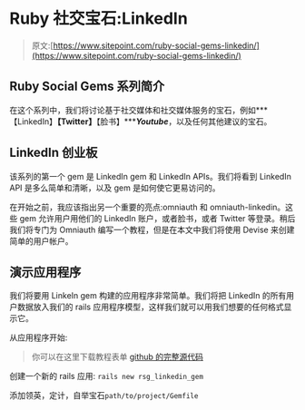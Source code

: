 # Ruby 社交宝石:LinkedIn

> 原文:[https://www.sitepoint.com/ruby-social-gems-linkedin/](https://www.sitepoint.com/ruby-social-gems-linkedin/)

## Ruby Social Gems 系列简介

在这个系列中，我们将讨论基于社交媒体和社交媒体服务的宝石，例如***【LinkedIn】******【Twitter】******【脸书】******Youtube***，以及任何其他建议的宝石。

## LinkedIn 创业板

该系列的第一个 gem 是 LinkedIn gem 和 LinkedIn APIs。我们将看到 LinkedIn API 是多么简单和清晰，以及 gem 是如何使它更易访问的。

在开始之前，我应该指出另一个重要的亮点:omniauth 和 omniauth-linkedin。这些 gem 允许用户用他们的 LinkedIn 账户，或者脸书，或者 Twitter 等登录。稍后我们将专门为 Omniauth 编写一个教程，但是在本文中我们将使用 Devise 来创建简单的用户帐户。

## 演示应用程序

我们将要用 LinkeIn gem 构建的应用程序非常简单。我们将把 LinkedIn 的所有用户数据放入我们的 rails 应用程序模型，这样我们就可以用我们想要的任何格式显示它。

从应用程序开始:

> 你可以在这里下载教程表单 [github 的完整源代码](https://github.com/ahmdrefat/rsg_linkedin_gem)

创建一个新的 rails 应用:
`rails new rsg_linkedin_gem`

添加领英，定计，自举宝石`path/to/project/Gemfile`